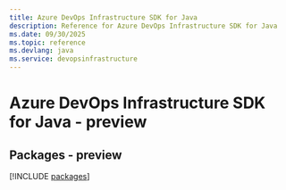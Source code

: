 ```yaml
---
title: Azure DevOps Infrastructure SDK for Java
description: Reference for Azure DevOps Infrastructure SDK for Java
ms.date: 09/30/2025
ms.topic: reference
ms.devlang: java
ms.service: devopsinfrastructure
---
```

# Azure DevOps Infrastructure SDK for Java - preview
## Packages - preview
[!INCLUDE [packages](devops-infrastructure-index.md)]